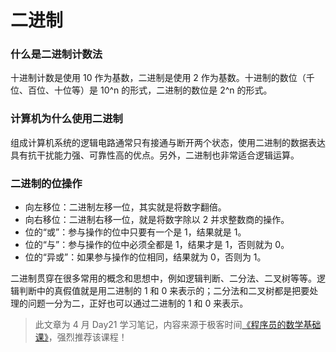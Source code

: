 # 二进制

### 什么是二进制计数法

十进制计数是使用 10 作为基数，二进制是使用 2 作为基数。十进制的数位（千位、百位、十位等）是 10^n 的形式，二进制的数位是 2^n 的形式。

### 计算机为什么使用二进制

组成计算机系统的逻辑电路通常只有接通与断开两个状态，使用二进制的数据表达具有抗干扰能力强、可靠性高的优点。另外，二进制也非常适合逻辑运算。

### 二进制的位操作

* 向左移位：二进制左移一位，其实就是将数字翻倍。
* 向右移位：二进制右移一位，就是将数字除以 2 并求整数商的操作。
* 位的“或”：参与操作的位中只要有一个是 1，结果就是 1。
* 位的“与”：参与操作的位中必须全都是 1，结果才是 1，否则就为 0。
* 位的“异或”：如果参与操作的位相同，结果就为 0，否则为 1。

二进制贯穿在很多常用的概念和思想中，例如逻辑判断、二分法、二叉树等等。逻辑判断中的真假值就是用二进制的 1 和 0 来表示的；二分法和二叉树都是把要处理的问题一分为二，正好也可以通过二进制的 1 和 0 来表示。

> 此文章为 4 月 Day21 学习笔记，内容来源于极客时间[《程序员的数学基础课》](http://gk.link/a/122Bf)，强烈推荐该课程！
